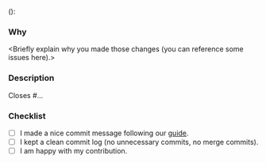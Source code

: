 <type>(<scope>): <subject>

### Why

<Briefly explain why you made those changes (you can reference some issues here).>

### Description

<Please describe your changes here.>

Closes #...

### Checklist

- [ ] I made a nice commit message following our [guide](./COMMIT_MSG.md).
- [ ] I kept a clean commit log (no unnecessary commits, no merge commits).
- [ ] I am happy with my contribution.
